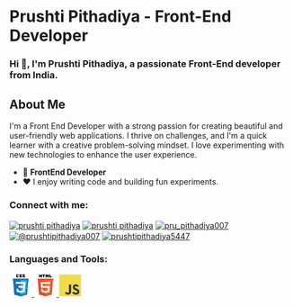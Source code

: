 <h1 align="left"><b> Prushti Pithadiya - Front-End Developer </b></h1>
<h3 align="left">Hi 👋, I'm Prushti Pithadiya, a passionate Front-End developer from India.</h3>

## About Me

I'm a Front End Developer with a strong passion for creating beautiful and user-friendly web applications. I thrive on challenges, and I'm a quick learner with a creative problem-solving mindset. I love experimenting with new technologies to enhance the user experience.

- 💼 **FrontEnd Developer**
- ❤️ I enjoy writing code and building fun experiments.

<h3 align="left">Connect with me:</h3>
<p align="left">
<a href="https://twitter.com/prushti pithadiya" target="blank"><img align="center" src="https://raw.githubusercontent.com/rahuldkjain/github-profile-readme-generator/master/src/images/icons/Social/twitter.svg" alt="prushti pithadiya" height="30" width="40" /></a>
<a href="https://linkedin.com/in/prushti pithadiya" target="blank"><img align="center" src="https://raw.githubusercontent.com/rahuldkjain/github-profile-readme-generator/master/src/images/icons/Social/linked-in-alt.svg" alt="prushti pithadiya" height="30" width="40" /></a>
<a href="https://instagram.com/pru_pithadiya007" target="blank"><img align="center" src="https://raw.githubusercontent.com/rahuldkjain/github-profile-readme-generator/master/src/images/icons/Social/instagram.svg" alt="pru_pithadiya007" height="30" width="40" /></a>
<a href="https://medium.com/@prushtipithadiya007" target="blank"><img align="center" src="https://raw.githubusercontent.com/rahuldkjain/github-profile-readme-generator/master/src/images/icons/Social/medium.svg" alt="@prushtipithadiya007" height="30" width="40" /></a>
<a href="https://www.youtube.com/c/prushtipithadiya5447" target="blank"><img align="center" src="https://raw.githubusercontent.com/rahuldkjain/github-profile-readme-generator/master/src/images/icons/Social/youtube.svg" alt="prushtipithadiya5447" height="30" width="40" /></a>
</p>

<h3 align="left">Languages and Tools:</h3>
<p align="left"> <a href="https://www.w3schools.com/css/" target="_blank" rel="noreferrer"> <img src="https://raw.githubusercontent.com/devicons/devicon/master/icons/css3/css3-original-wordmark.svg" alt="css3" width="40" height="40"/> </a> <a href="https://www.w3.org/html/" target="_blank" rel="noreferrer"> <img src="https://raw.githubusercontent.com/devicons/devicon/master/icons/html5/html5-original-wordmark.svg" alt="html5" width="40" height="40"/> </a> <a href="https://developer.mozilla.org/en-US/docs/Web/JavaScript" target="_blank" rel="noreferrer"> <img src="https://raw.githubusercontent.com/devicons/devicon/master/icons/javascript/javascript-original.svg" alt="javascript" width="40" height="40"/> </a> </p>


